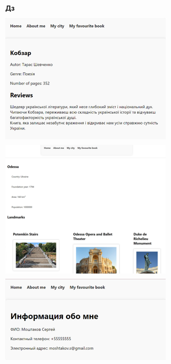 ## Дз

![Result - 4](Images/result-1.jpg)

![Result - 4](Images/result-2.jpg)

![Result - 4](Images/result-3.jpg)